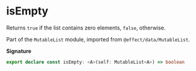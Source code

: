 # isEmpty

Returns `true` if the list contains zero elements, `false`, otherwise.

Part of the `MutableList` module, imported from `@effect/data/MutableList`.

**Signature**

```ts
export declare const isEmpty: <A>(self: MutableList<A>) => boolean
```
